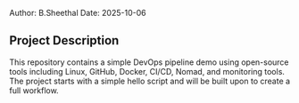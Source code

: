 Author: B.Sheethal 
Date: 2025-10-06

## Project Description
This repository contains a simple DevOps pipeline demo using open-source tools including Linux, GitHub, Docker, CI/CD, Nomad, and monitoring tools. The project starts with a simple hello script and will be built upon to create a full workflow.


